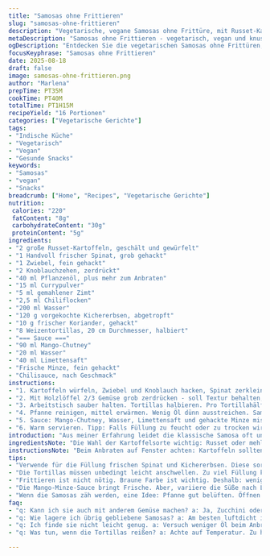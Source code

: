 ```yaml
---
title: "Samosas ohne Frittieren"
slug: "samosas-ohne-frittieren"
description: "Vegetarische, vegane Samosas ohne Frittüre, mit Russet-Kartoffeln und Spinat. Würzig, mit Zimt statt Piment, und Kichererbsen für mehr Struktur. Tortillas ersetzen Teigblätter. Gebraten in wenig Öl, dadurch leichter, aber knusprig. Dazu eine fruchtige Mango-Minze-Sauce. Simpel, aber raffiniert. Perfekt, wenn man frittieren vermeiden will. Aromen abgestimmt; Textur nicht matschig, sondern bissfest. Neue Drehung: Spinat statt Zucchini, Kichererbsen statt Erbsen. 5 min mehr Garzeit für bessere Bindung."
metaDescription: "Samosas ohne Frittieren - vegetarisch, vegan und knusprig, mit Spinat und Kichererbsen. Perfekt für einen leichteren Snack."
ogDescription: "Entdecken Sie die vegetarischen Samosas ohne Frittüren, gefüllt mit Spinat und Kichererbsen. Knusprig und lecker."
focusKeyphrase: "Samosas ohne Frittieren"
date: 2025-08-18
draft: false
image: samosas-ohne-frittieren.png
author: "Marlena"
prepTime: PT35M
cookTime: PT40M
totalTime: PT1H15M
recipeYield: "16 Portionen"
categories: ["Vegetarische Gerichte"]
tags:
- "Indische Küche"
- "Vegetarisch"
- "Vegan"
- "Gesunde Snacks"
keywords:
- "Samosas"
- "vegan"
- "Snacks"
breadcrumb: ["Home", "Recipes", "Vegetarische Gerichte"]
nutrition: 
 calories: "220"
 fatContent: "8g"
 carbohydrateContent: "30g"
 proteinContent: "5g"
ingredients:
- "2 große Russet-Kartoffeln, geschält und gewürfelt"
- "1 Handvoll frischer Spinat, grob gehackt"
- "1 Zwiebel, fein gehackt"
- "2 Knoblauchzehen, zerdrückt"
- "40 ml Pflanzenöl, plus mehr zum Anbraten"
- "15 ml Currypulver"
- "5 ml gemahlener Zimt"
- "2,5 ml Chiliflocken"
- "200 ml Wasser"
- "120 g vorgekochte Kichererbsen, abgetropft"
- "10 g frischer Koriander, gehackt"
- "8 Weizentortillas, 20 cm Durchmesser, halbiert"
- "=== Sauce ==="
- "90 ml Mango-Chutney"
- "20 ml Wasser"
- "40 ml Limettensaft"
- "Frische Minze, fein gehackt"
- "Chilisauce, nach Geschmack"
instructions:
- "1. Kartoffeln würfeln, Zwiebel und Knoblauch hacken, Spinat zerkleinern. Wichtig: Kartoffeln gut trocken tupfen, damit sie beim anbraten nicht kleben. Öl in große, beschichtete Pfanne geben. Mittel-hoch erhitzen, Zwiebel und Knoblauch darin 5 Minuten glasig anschwitzen. Kartoffeln dazu. Nach 2 Minuten Spinat zugeben, alles mit Currypulver, Zimt und Chiliflocken bestreuen. Kurz rühren, bis Gewürze duften, etwa 40 Sekunden. Wasser angießen. Deckel drauf. Köcheln lassen, bis Wasser fast weg und Kartoffeln weich. Geduld, sonst matscht alles."
- "2. Mit Holzlöffel 2/3 Gemüse grob zerdrücken - soll Textur behalten, nicht breiig. Kichererbsen unterheben, frischen Koriander dazu. Mit Salz und Pfeffer abschmecken. Mischung muss warm, aber nicht zu feucht sein; sonst matscht die Füllung. 15 Minuten ruhen lassen, damit sich die Aromen verbinden und Feuchtigkeit reduziert."
- "3. Arbeitstisch sauber halten. Tortillas halbieren. Pro Tortillahälfte ca. 50 ml Füllung genau in die Mitte setzen. Wichtig: Füllung fest, nicht labil einfüllen, sonst bricht beim Falten alles auseinander. Seiten der Tortilla leicht einschlagen, aber offene Spitze nicht komplett verschließen - damit Dampf entweichen und die Hülle schön knusprig wird."
- "4. Pfanne reinigen, mittel erwärmen. Wenig Öl dünn ausstreichen. Samosas in der Pfanne 3–4 Minuten pro Seite goldbraun braten. Offen bleiben für Dampfentweichung, sonst wird die Hülle zäh. Alle Seiten gleichmäßig rösten, dabei Wenden nicht vergessen. Wenn zu dunkle Stellen entstehen, Hitze reduzieren. Auf Küchenpapier legen, kurz abtropfen."
- "5. Sauce: Mango-Chutney, Wasser, Limettensaft und gehackte Minze mischen. Minze frischer als Koriander – gibt Frischekick. Nach Belieben scharfe Sauce einrühren. Abgeschmeckt sollte es sein, leicht süß-säuerlich, frisch. 10 Minuten ziehen lassen vor dem Servieren für mehr Aroma."
- "6. Warm servieren. Tipp: Falls Füllung zu feucht oder zu trocken wird, angepasst würzen oder mit Semmelbröseln nachbessern. Beim Braten nicht zu viel Öl verwenden - sonst werden Samosas fettig, nicht knusprig. Geduld beim Braten: erst leichte Bräune, dann wenden. Wichtig: Samosas nicht zu voll packen, sonst reißen sie auf."
introduction: "Aus meiner Erfahrung leidet die klassische Samosa oft unter Fettigkeit oder zu weichem Teig – hier das Gegenmittel: keine Fritteuse, aber trotzdem knusprig. Statt typische Samoasteigblätter schmiere ich Weizentortillas rein. Das funktioniert hervorragend, besonders wenn man die Ränder gut fixiert und Füllung nicht zu feucht macht. Die Kombination aus Kartoffeln mit Spinat und Kichererbsen sorgt für mehr Substanz und weniger Brei. Würze mit Zimt statt Koriander und Piment gibt mehr Tiefe, mit leichter Schärfe durch Chiliflocken. Für die Sauce verlasse ich mich auf Mango-Chutney, dann noch frische Minze rein – bringt Frische und peppt auf."
ingredientsNote: "Die Wahl der Kartoffelsorte wichtig: Russet oder mehligere Sorten geben besseren Biss. Spinat liefert eine erdige Note und ersetzt Zucchini – leichter und weniger Wasser. Statt Erbsen haben sich Kichererbsen bewährt, sie halten die Füllung kompakter und proteinreicher. Haben Sie keine Tortillas, normalen Wrapteig nehmen. Gewürze passen Sie nach Belieben an; Zimt gibt weniger typische Curry-Note, sondern Wärme. Frische Kräuter immer zuletzt zugeben, sonst verlieren sie Aroma. Gemahlene Koriandersamen können einen Teil Zimt ersetzen, falls nicht vorhanden."
instructionsNote: "Beim Anbraten auf Fenster achten: Kartoffeln sollten Farbe nehmen, nicht nur weich werden. Das Rühren muss zuerst vorsichtig sein, später festeres Zerdrücken. Die Ruhezeit erlaubt es, dass Flüssigkeit auskondensiert, sonst wird alles schwer zu falten. Tortillastücke sollten fein aber nicht trocken sein, sonst brechen sie. Drehen beim Braten mit Pfannenwender, nicht mit Gabel – macht die Kruste kaputt. Wenig Öl reicht; zu viel macht alles fettig. Sauce abschmecken nicht vergessen: Mango-Chutney variiert - Säure und Süße unbedingt balancieren. Für schnelle Variante kann man Sauce weglassen, aber es lohnt sich nicht."
tips:
- "Verwende für die Füllung frischen Spinat und Kichererbsen. Diese sorgen für Stabilität. Wichtig ist, die Füllung gut abkühlen zu lassen. So bleibt die Masse stabil."
- "Die Tortillas müssen unbedingt leicht anschwellen. Zu viel Füllung kann sie zerreißen. Halte einen Löffel bereit. Mit diesem die Füllung balanciert in die Mitte setzen."
- "Frittieren ist nicht nötig. Braune Farbe ist wichtig. Deshalb: weniger Öl verwenden. Auf leichter Bräunung achten, sodass sie knackig werden. Bei zu hoher Hitze riskierst du schwarze Stellen."
- "Die Mango-Minze-Sauce bringt Frische. Aber, variiere die Süße nach Lust und Laune. Das Chutney könnte saurer sein. Gut vermischen und 10 Minuten ziehen lassen – für intensiveren Geschmack."
- "Wenn die Samosas zäh werden, eine Idee: Pfanne gut belüften. Öffnen beim Braten ist wichtig. So entsteht die typische Knusprigkeit, nicht das Gummiartige."
faq:
- "q: Kann ich sie auch mit anderem Gemüse machen? a: Ja, Zucchini oder Karotten funktionieren auch. Aber, achte auf die Feuchtigkeit. Gutes Wasser abtropfen."
- "q: Wie lagere ich übrig gebliebene Samosas? a: Am besten luftdicht in einer Box. Im Kühlschrank halten sie sich bis zu zwei Tage. Vor dem Essen kurz in die Pfanne."
- "q: Ich finde sie nicht leicht genug. a: Versuch weniger Öl beim Anbraten. Oder, verwende Getreideflocken. Bessere Bindung sorgt für weniger Fett."
- "q: Was tun, wenn die Tortillas reißen? a: Achte auf Temperatur. Zu hohe Hitze macht sie brüchig. Gehe sanft mit Füllung um und falte langsam."

---
```

